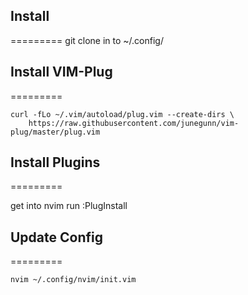 ## Install
=========
git clone in to ~/.config/

## Install VIM-Plug
=========

```
curl -fLo ~/.vim/autoload/plug.vim --create-dirs \
    https://raw.githubusercontent.com/junegunn/vim-plug/master/plug.vim
```

## Install Plugins
=========

get into nvim
run :PlugInstall

## Update Config
=========
```
nvim ~/.config/nvim/init.vim
```

